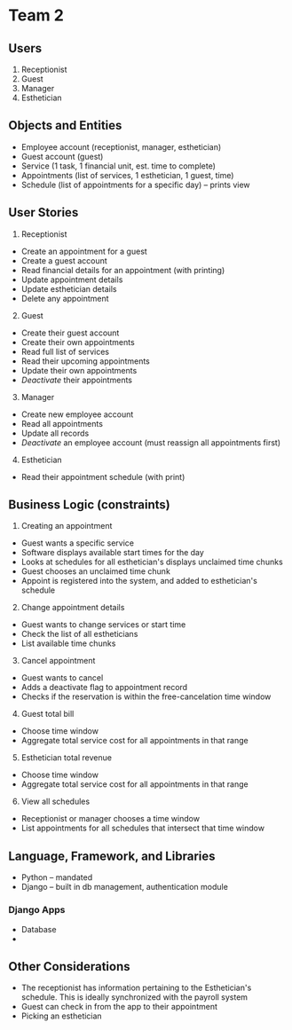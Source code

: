 # Team 2

## Users

1. Receptionist
2. Guest
3. Manager
4. Esthetician

## Objects and Entities

- Employee account (receptionist, manager, esthetician)
- Guest account (guest)
- Service (1 task, 1 financial unit, est. time to complete)
- Appointments (list of services, 1 esthetician, 1 guest, time)
- Schedule (list of appointments for a specific day) – prints view

## User Stories

1. Receptionist
- Create an appointment for a guest
- Create a guest account
- Read financial details for an appointment (with printing)
- Update appointment details
- Update esthetician details
- Delete any appointment

2. Guest
- Create their guest account
- Create their own appointments
- Read full list of services
- Read their upcoming appointments
- Update their own appointments
- *Deactivate* their appointments

3. Manager 
- Create new employee account
- Read all appointments
- Update all records
- *Deactivate* an employee account (must reassign all appointments first)

4. Esthetician
- Read their appointment schedule (with print)

## Business Logic (constraints)

1. Creating an appointment
- Guest wants a specific service
- Software displays available start times for the day
- Looks at schedules for all esthetician's displays unclaimed time chunks
- Guest chooses an unclaimed time chunk
- Appoint is registered into the system, and added to esthetician's schedule

2. Change appointment details
- Guest wants to change services or start time
- Check the list of all estheticians
- List available time chunks

3. Cancel appointment
- Guest wants to cancel
- Adds a deactivate flag to appointment record
- Checks if the reservation is within the free-cancelation time window

4. Guest total bill
- Choose time window
- Aggregate total service cost for all appointments in that range

5. Esthetician total revenue
- Choose time window
- Aggregate total service cost for all appointments in that range

6. View all schedules
- Receptionist or manager chooses a time window
- List appointments for all schedules that intersect that time window

## Language, Framework, and Libraries

- Python – mandated
- Django – built in db management, authentication module

### Django Apps

- Database
-

## Other Considerations

- The receptionist has information pertaining to the Esthetician's schedule. This is ideally synchronized with the payroll system
- Guest can check in from the app to their appointment
- Picking an esthetician
